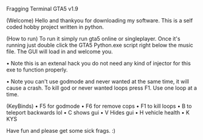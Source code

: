 Fragging Terminal GTA5 v1.9

(Welcome)
Hello and thankyou for downloading my software. This is a self coded hobby project written in python.  

(How to run)
To run it simply run gta5 online or singleplayer. Once it's running just double click the GTA5 Python.exe script right below the music file. 
The GUI will load in and welcome you.

• Note this is an extenal hack you do not need any kind of injector for this exe to function properly.

• Note you can't use godmode and never wanted at the same time, it will cause a crash. To kill god or never wanted loops press F1. Use one loop at a time.

(KeyBinds)
• F5 for godmode
• F6 for remove cops
• F1 to kill loops
• B to teleport backwards lol 
• C shows gui
• V Hides gui
• H vehicle health
• K KYS 
  
Have fun and please get some sick frags. :)  
  
